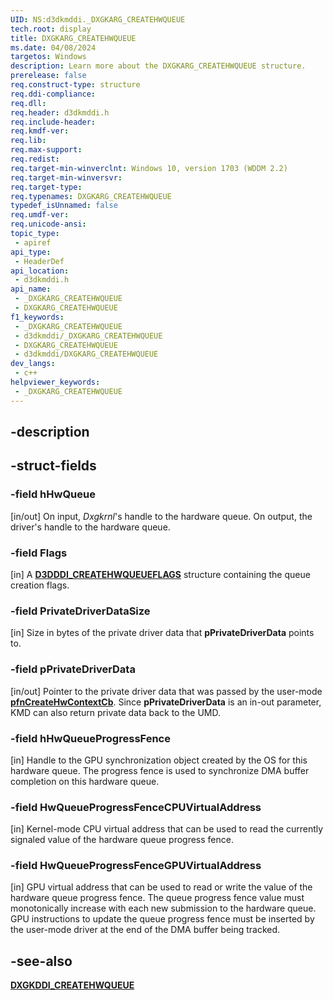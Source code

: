 ```yaml
---
UID: NS:d3dkmddi._DXGKARG_CREATEHWQUEUE
tech.root: display
title: DXGKARG_CREATEHWQUEUE
ms.date: 04/08/2024
targetos: Windows
description: Learn more about the DXGKARG_CREATEHWQUEUE structure.
prerelease: false
req.construct-type: structure
req.ddi-compliance: 
req.dll: 
req.header: d3dkmddi.h
req.include-header: 
req.kmdf-ver: 
req.lib: 
req.max-support: 
req.redist: 
req.target-min-winverclnt: Windows 10, version 1703 (WDDM 2.2)
req.target-min-winversvr: 
req.target-type: 
req.typenames: DXGKARG_CREATEHWQUEUE
typedef_isUnnamed: false
req.umdf-ver: 
req.unicode-ansi: 
topic_type:
 - apiref
api_type:
 - HeaderDef
api_location:
 - d3dkmddi.h
api_name:
 - _DXGKARG_CREATEHWQUEUE
 - DXGKARG_CREATEHWQUEUE
f1_keywords:
 - _DXGKARG_CREATEHWQUEUE
 - d3dkmddi/_DXGKARG_CREATEHWQUEUE
 - DXGKARG_CREATEHWQUEUE
 - d3dkmddi/DXGKARG_CREATEHWQUEUE
dev_langs:
 - c++
helpviewer_keywords:
 - _DXGKARG_CREATEHWQUEUE
---
```


## -description

## -struct-fields

### -field hHwQueue

[in/out] On input, *Dxgkrnl*'s handle to the hardware queue. On output, the driver's handle to the hardware queue.

### -field Flags

[in] A [**D3DDDI_CREATEHWQUEUEFLAGS**](../d3dukmdt/ns-d3dukmdt-_d3dddi_createhwqueueflags.md) structure containing the queue creation flags.

### -field PrivateDriverDataSize

[in] Size in bytes of the private driver data that **pPrivateDriverData** points to.

### -field pPrivateDriverData

[in/out] Pointer to the private driver data that was passed by the user-mode [**pfnCreateHwContextCb**](../d3dumddi/nc-d3dumddi-pfnd3dddi_createhwcontextcb.md). Since **pPrivateDriverData** is an in-out parameter, KMD can also return private data back to the UMD.

### -field hHwQueueProgressFence

[in] Handle to the GPU synchronization object created by the OS for this hardware queue. The progress fence is used to synchronize DMA buffer completion on this hardware queue.

### -field HwQueueProgressFenceCPUVirtualAddress

[in] Kernel-mode CPU virtual address that can be used to read the currently signaled value of the hardware queue progress fence.

### -field HwQueueProgressFenceGPUVirtualAddress

[in] GPU virtual address that can be used to read or write the value of the hardware queue progress fence. The queue progress fence value must monotonically increase with each new submission to the hardware queue. GPU instructions to update the queue progress fence must be inserted by the user-mode driver at the end of the DMA buffer being tracked.

## -see-also

[**DXGKDDI_CREATEHWQUEUE**](nc-d3dkmddi-dxgkddi_createhwqueue.md)
